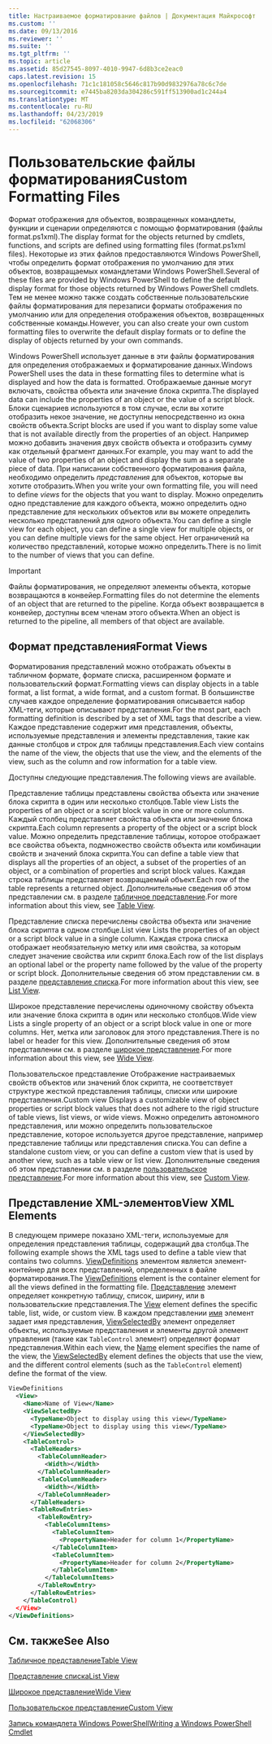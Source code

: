 ```yaml
---
title: Настраиваемое форматирование файлов | Документация Майкрософт
ms.custom: ''
ms.date: 09/13/2016
ms.reviewer: ''
ms.suite: ''
ms.tgt_pltfrm: ''
ms.topic: article
ms.assetid: 85d27545-8097-4010-9947-6d8b3ce2eac0
caps.latest.revision: 15
ms.openlocfilehash: 71c1c181058c5646c817b90d9832976a78c6c7de
ms.sourcegitcommit: e7445ba8203da304286c591ff513900ad1c244a4
ms.translationtype: MT
ms.contentlocale: ru-RU
ms.lasthandoff: 04/23/2019
ms.locfileid: "62068306"
---
```

# <a name="custom-formatting-files"></a><span data-ttu-id="1084a-102">Пользовательские файлы форматирования</span><span class="sxs-lookup"><span data-stu-id="1084a-102">Custom Formatting Files</span></span>

<span data-ttu-id="1084a-103">Формат отображения для объектов, возвращенных командлеты, функции и сценарии определяются с помощью форматирования (файлы format.ps1xml).</span><span class="sxs-lookup"><span data-stu-id="1084a-103">The display format for the objects returned by cmdlets, functions, and scripts are defined using formatting files (format.ps1xml files).</span></span> <span data-ttu-id="1084a-104">Некоторые из этих файлов предоставляются Windows PowerShell, чтобы определить формат отображения по умолчанию для этих объектов, возвращаемых командлетами Windows PowerShell.</span><span class="sxs-lookup"><span data-stu-id="1084a-104">Several of these files are provided by Windows PowerShell to define the default display format for those objects returned by Windows PowerShell cmdlets.</span></span> <span data-ttu-id="1084a-105">Тем не менее можно также создать собственные пользовательские файлы форматирования для перезаписи форматы отображения по умолчанию или для определения отображения объектов, возвращенных собственные команды.</span><span class="sxs-lookup"><span data-stu-id="1084a-105">However, you can also create your own custom formatting files to overwrite the default display formats or to define the display of objects returned by your own commands.</span></span>

<span data-ttu-id="1084a-106">Windows PowerShell использует данные в эти файлы форматирования для определения отображаемых и форматирование данных.</span><span class="sxs-lookup"><span data-stu-id="1084a-106">Windows PowerShell uses the data in these formatting files to determine what is displayed and how the data is formatted.</span></span> <span data-ttu-id="1084a-107">Отображаемые данные могут включать, свойства объекта или значение блока скрипта.</span><span class="sxs-lookup"><span data-stu-id="1084a-107">The displayed data can include the properties of an object or the value of a script block.</span></span>  <span data-ttu-id="1084a-108">Блоки сценариев используются в том случае, если вы хотите отобразить некое значение, не доступны непосредственно из окна свойств объекта.</span><span class="sxs-lookup"><span data-stu-id="1084a-108">Script blocks are used if you want to display some value that is not available directly from the properties of an object.</span></span> <span data-ttu-id="1084a-109">Например можно добавить значения двух свойств объекта и отобразить сумму как отдельный фрагмент данных.</span><span class="sxs-lookup"><span data-stu-id="1084a-109">For example, you may want to add the value of two properties of an object and display the sum as a separate piece of data.</span></span> <span data-ttu-id="1084a-110">При написании собственного форматирования файла, необходимо определить *представления* для объектов, которые вы хотите отобразить.</span><span class="sxs-lookup"><span data-stu-id="1084a-110">When you write your own formatting file, you will need to define *views* for the objects that you want to display.</span></span> <span data-ttu-id="1084a-111">Можно определить одно представление для каждого объекта, можно определить одно представление для нескольких объектов или вы можете определить несколько представлений для одного объекта.</span><span class="sxs-lookup"><span data-stu-id="1084a-111">You can define a single view for each object, you can define a single view for multiple objects, or you can define multiple views for the same object.</span></span> <span data-ttu-id="1084a-112">Нет ограничений на количество представлений, которые можно определить.</span><span class="sxs-lookup"><span data-stu-id="1084a-112">There is no limit to the number of views that you can define.</span></span>

> [!IMPORTANT]
> <span data-ttu-id="1084a-113">Файлы форматирования, не определяют элементы объекта, которые возвращаются в конвейер.</span><span class="sxs-lookup"><span data-stu-id="1084a-113">Formatting files do not determine the elements of an object that are returned to the pipeline.</span></span> <span data-ttu-id="1084a-114">Когда объект возвращается в конвейер, доступны всем членам этого объекта.</span><span class="sxs-lookup"><span data-stu-id="1084a-114">When an object is returned to the pipeline, all members of that object are available.</span></span>

## <a name="format-views"></a><span data-ttu-id="1084a-115">Формат представления</span><span class="sxs-lookup"><span data-stu-id="1084a-115">Format Views</span></span>

<span data-ttu-id="1084a-116">Форматирования представлений можно отображать объекты в табличном формате, формате списка, расширенном формате и пользовательский формат.</span><span class="sxs-lookup"><span data-stu-id="1084a-116">Formatting views can display objects in a table format, a list format, a wide format, and a custom format.</span></span> <span data-ttu-id="1084a-117">В большинстве случаев каждое определение форматирования описывается набор XML-теги, которые описывают представления.</span><span class="sxs-lookup"><span data-stu-id="1084a-117">For the most part, each formatting definition is described by a set of XML tags that describe a view.</span></span> <span data-ttu-id="1084a-118">Каждое представление содержит имя представления, объекты, используемые представления и элементы представления, такие как данные столбцов и строк для таблицы представления.</span><span class="sxs-lookup"><span data-stu-id="1084a-118">Each view contains the name of the view, the objects that use the view, and the elements of the view, such as the column and row information for a table view.</span></span>

<span data-ttu-id="1084a-119">Доступны следующие представления.</span><span class="sxs-lookup"><span data-stu-id="1084a-119">The following views are available.</span></span>

<span data-ttu-id="1084a-120">Представление таблицы представлены свойства объекта или значение блока скрипта в один или несколько столбцов.</span><span class="sxs-lookup"><span data-stu-id="1084a-120">Table view Lists the properties of an object or a script block value in one or more columns.</span></span> <span data-ttu-id="1084a-121">Каждый столбец представляет свойства объекта или значение блока скрипта.</span><span class="sxs-lookup"><span data-stu-id="1084a-121">Each column represents a property of the object or a script block value.</span></span> <span data-ttu-id="1084a-122">Можно определить представление таблицы, которое отображает все свойства объекта, подмножество свойств объекта или комбинации свойств и значений блока скрипта.</span><span class="sxs-lookup"><span data-stu-id="1084a-122">You can define a table view that displays all the properties of an object, a subset of the properties of an object, or a combination of properties and script block values.</span></span> <span data-ttu-id="1084a-123">Каждая строка таблицы представляет возвращаемый объект.</span><span class="sxs-lookup"><span data-stu-id="1084a-123">Each row of the table represents a returned object.</span></span> <span data-ttu-id="1084a-124">Дополнительные сведения об этом представлении см. в разделе [табличное представление](../format/creating-a-table-view.md).</span><span class="sxs-lookup"><span data-stu-id="1084a-124">For more information about this view, see [Table View](../format/creating-a-table-view.md).</span></span>

<span data-ttu-id="1084a-125">Представление списка перечислены свойства объекта или значение блока скрипта в одном столбце.</span><span class="sxs-lookup"><span data-stu-id="1084a-125">List view Lists the properties of an object or a script block value in a single column.</span></span> <span data-ttu-id="1084a-126">Каждая строка списка отображает необязательную метку или имя свойства, за которым следует значение свойства или скрипт блока.</span><span class="sxs-lookup"><span data-stu-id="1084a-126">Each row of the list displays an optional label or the property name followed by the value of the property or script block.</span></span> <span data-ttu-id="1084a-127">Дополнительные сведения об этом представлении см. в разделе [представление списка](../format/creating-a-list-view.md).</span><span class="sxs-lookup"><span data-stu-id="1084a-127">For more information about this view, see [List View](../format/creating-a-list-view.md).</span></span>

<span data-ttu-id="1084a-128">Широкое представление перечислены одиночному свойству объекта или значение блока скрипта в один или несколько столбцов.</span><span class="sxs-lookup"><span data-stu-id="1084a-128">Wide view Lists a single property of an object or a script block value in one or more columns.</span></span> <span data-ttu-id="1084a-129">Нет, метка или заголовок для этого представления.</span><span class="sxs-lookup"><span data-stu-id="1084a-129">There is no label or header for this view.</span></span> <span data-ttu-id="1084a-130">Дополнительные сведения об этом представлении см. в разделе [широкое представление](../format/creating-a-wide-view.md).</span><span class="sxs-lookup"><span data-stu-id="1084a-130">For more information about this view, see [Wide View](../format/creating-a-wide-view.md).</span></span>

<span data-ttu-id="1084a-131">Пользовательское представление Отображение настраиваемых свойств объектов или значений блок скрипта, не соответствует структуре жесткой представления таблицы, списки или широкие представления.</span><span class="sxs-lookup"><span data-stu-id="1084a-131">Custom view Displays a customizable view of object properties or script block values that does not adhere to the rigid structure of table views, list views, or wide views.</span></span> <span data-ttu-id="1084a-132">Можно определить автономного представления, или можно определить пользовательское представление, которое используется другое представление, например представление таблицы или представления списка.</span><span class="sxs-lookup"><span data-stu-id="1084a-132">You can define a standalone custom view, or you can define a custom view that is used by another view, such as a table view or list view.</span></span> <span data-ttu-id="1084a-133">Дополнительные сведения об этом представлении см. в разделе [пользовательское представление](../format/creating-custom-controls.md).</span><span class="sxs-lookup"><span data-stu-id="1084a-133">For more information about this view, see [Custom View](../format/creating-custom-controls.md).</span></span>

## <a name="view-xml-elements"></a><span data-ttu-id="1084a-134">Представление XML-элементов</span><span class="sxs-lookup"><span data-stu-id="1084a-134">View XML Elements</span></span>

<span data-ttu-id="1084a-135">В следующем примере показано XML-теги, используемые для определения представления таблицы, содержащий два столбца.</span><span class="sxs-lookup"><span data-stu-id="1084a-135">The following example shows the XML tags used to define a table view that contains two columns.</span></span> <span data-ttu-id="1084a-136">[ViewDefinitions](../format/viewdefinitions-element-format.md) элементом является элемент-контейнер для всех представлений, определенных в файле форматирования.</span><span class="sxs-lookup"><span data-stu-id="1084a-136">The [ViewDefinitions](../format/viewdefinitions-element-format.md) element is the container element for all the views defined in the formatting file.</span></span> <span data-ttu-id="1084a-137">[Представление](../format/view-element-format.md) элемент определяет конкретную таблицу, список, ширину, или в пользовательские представления.</span><span class="sxs-lookup"><span data-stu-id="1084a-137">The [View](../format/view-element-format.md) element defines the specific table, list, wide, or custom view.</span></span> <span data-ttu-id="1084a-138">В каждом представлении [имя](../format/name-element-for-view-format.md) элемент задает имя представления, [ViewSelectedBy](../format/viewselectedby-element-format.md) элемент определяет объекты, используемые представления и элементы другой элемент управления (такие как `TableControl` элемент) определяют формат представления.</span><span class="sxs-lookup"><span data-stu-id="1084a-138">Within each view, the [Name](../format/name-element-for-view-format.md) element specifies the name of the view, the [ViewSelectedBy](../format/viewselectedby-element-format.md) element defines the objects that use the view, and the different control elements (such as the `TableControl` element) define the format of the view.</span></span>

```xml
ViewDefinitions
  <View>
    <Name>Name of View</Name>
    <ViewSelectedBy>
      <TypeName>Object to display using this view</TypeName>
      <TypeName>Object to display using this view</TypeName>
    </ViewSelectedBy>
    <TableControl>
      <TableHeaders>
        <TableColumnHeader>
          <Width></Width>
        </TableColumnHeader>
        <TableColumnHeader>
          <Width></Width>
        </TableColumnHeader>
      </TableHeaders>
      <TableRowEntries>
        <TableRowEntry>
          <TableColumnItems>
            <TableColumnItem>
              <PropertyName>Header for column 1</PropertyName>
            </TableColumnItem>
            <TableColumnItem>
              <PropertyName>Header for column 2</PropertyName>
            </TableColumnItem>
          </TableColumnItems>
        </TableRowEntry>
      </TableRowEntries>
    </TableControl)
  </View>
</ViewDefinitions>

```

## <a name="see-also"></a><span data-ttu-id="1084a-139">См. также</span><span class="sxs-lookup"><span data-stu-id="1084a-139">See Also</span></span>

[<span data-ttu-id="1084a-140">Табличное представление</span><span class="sxs-lookup"><span data-stu-id="1084a-140">Table View</span></span>](../format/creating-a-table-view.md)

[<span data-ttu-id="1084a-141">Представление списка</span><span class="sxs-lookup"><span data-stu-id="1084a-141">List View</span></span>](../format/creating-a-list-view.md)

[<span data-ttu-id="1084a-142">Широкое представление</span><span class="sxs-lookup"><span data-stu-id="1084a-142">Wide View</span></span>](../format/creating-a-wide-view.md)

[<span data-ttu-id="1084a-143">Пользовательское представление</span><span class="sxs-lookup"><span data-stu-id="1084a-143">Custom View</span></span>](../format/creating-custom-controls.md)

[<span data-ttu-id="1084a-144">Запись командлета Windows PowerShell</span><span class="sxs-lookup"><span data-stu-id="1084a-144">Writing a Windows PowerShell Cmdlet</span></span>](./writing-a-windows-powershell-cmdlet.md)
